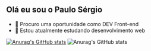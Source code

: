 ## Olá eu sou o Paulo Sérgio

- 🔭 Procuro uma oportunidade como DEV Front-end
- 🌱 Estou atualmente estudando desenvolvimento web

[![Anurag's GitHub stats](https://github-readme-stats.vercel.app/api?username=PauloSsF24)](https://github.com/PauloSsF24/github-readme-stats)
![Anurag's GitHub stats](https://github-readme-stats.vercel.app/api?username=PauloSsF24&show=reviews,discussions_started,discussions_answered,prs_merged,prs_merged_percentage)
